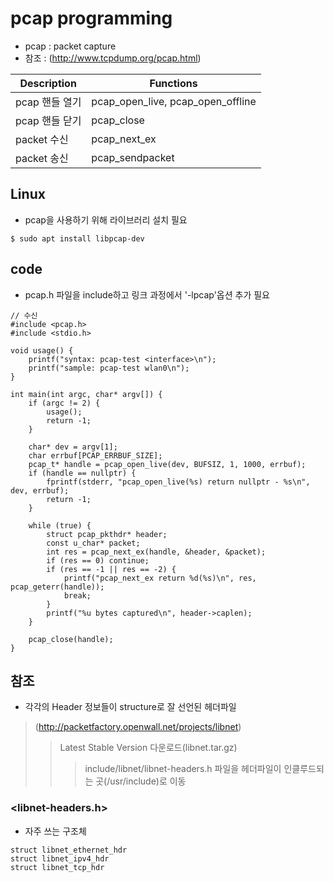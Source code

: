 # pcap programming
 * pcap : packet capture
 * 참조 : (http://www.tcpdump.org/pcap.html)

Description | Functions
-|-
pcap 핸들 열기 | pcap_open_live, pcap_open_offline
pcap 핸들 닫기 | pcap_close
packet 수신 | pcap_next_ex
packet 송신 | pcap_sendpacket

## Linux
* pcap을 사용하기 위해 라이브러리 설치 필요
```
$ sudo apt install libpcap-dev
```

## code
* pcap.h 파일을 include하고 링크 과정에서 '-lpcap'옵션 추가 필요
```
// 수신 
#include <pcap.h>
#include <stdio.h>

void usage() {
    printf("syntax: pcap-test <interface>\n");
    printf("sample: pcap-test wlan0\n");
}

int main(int argc, char* argv[]) {
    if (argc != 2) {
        usage();
        return -1;
    }

    char* dev = argv[1];
    char errbuf[PCAP_ERRBUF_SIZE];
    pcap_t* handle = pcap_open_live(dev, BUFSIZ, 1, 1000, errbuf);
    if (handle == nullptr) {
        fprintf(stderr, "pcap_open_live(%s) return nullptr - %s\n", dev, errbuf);
        return -1;
    }

    while (true) {
        struct pcap_pkthdr* header;
        const u_char* packet;
        int res = pcap_next_ex(handle, &header, &packet);
        if (res == 0) continue;
        if (res == -1 || res == -2) {
            printf("pcap_next_ex return %d(%s)\n", res, pcap_geterr(handle));
            break;
        }
        printf("%u bytes captured\n", header->caplen);
    }

    pcap_close(handle);
}
```

## 참조
* 각각의 Header 정보들이 structure로 잘 선언된 헤더파일
> (http://packetfactory.openwall.net/projects/libnet) 
> > Latest Stable Version 다운로드(libnet.tar.gz) 
> > > include/libnet/libnet-headers.h 파일을 헤더파일이 인클루드되는 곳(/usr/include)로 이동

### <libnet-headers.h>
* 자주 쓰는 구조체
```
struct libnet_ethernet_hdr  
struct libnet_ipv4_hdr  
struct libnet_tcp_hdr   
```
